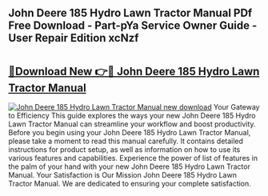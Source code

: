 ## John Deere 185 Hydro Lawn Tractor Manual PDf Free Download - Part-pYa Service Owner Guide - User Repair Edition xcNzf

# <h2><a href="http://bc96566.oget.top/?id=John+Deere+185+Hydro+Lawn+Tractor+Manual">🔗Download New 👉🔴 John Deere 185 Hydro Lawn Tractor Manual</a></h2>

[![John Deere 185 Hydro Lawn Tractor Manual new download](https://i.imgur.com/5g1atiW.png)](http://bc96566.oget.top/?id=John+Deere+185+Hydro+Lawn+Tractor+Manual)
Your Gateway to Efficiency This guide explores the ways your new John Deere 185 Hydro Lawn Tractor Manual can streamline your workflow and boost productivity. Before you begin using your John Deere 185 Hydro Lawn Tractor Manual, please take a moment to read this manual carefully. It contains detailed instructions for product setup, as well as information on how to use its various features and capabilities. Experience the power of list of features in the palm of your hand with your new John Deere 185 Hydro Lawn Tractor Manual. Your Satisfaction is Our Mission John Deere 185 Hydro Lawn Tractor Manual. We are dedicated to ensuring your complete satisfaction.
